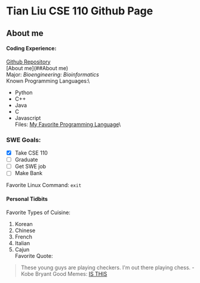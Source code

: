 # Tian Liu CSE 110 Github Page
## About me
#### Coding Experience:
[Github Repository](https://github.com/ttl074)\
[About me](##About me)\
Major: *Bioengineering: Bioinformatics*\
Known Programming Languages:\
- Python
- C++
- Java
- C
- Javascript<br />
Files:
[My Favorite Programming Language](README.md)\
### SWE Goals:
- [x] Take CSE 110
- [ ] Graduate
- [ ] Get SWE job
- [ ] Make Bank

Favorite Linux Command: `exit`
#### Personal Tidbits
Favorite Types of Cuisine:
1. Korean
2. Chinese
3. French
4. Italian
5. Cajun<br />
Favorite Quote: 
> These young guys are playing checkers. I'm out there playing chess. - Kobe Bryant
Good Memes:
[IS THIS](https://cdn.vox-cdn.com/thumbor/ka3Ms2H5-IqCxnzTYS9SJKFqXgw=/0x0:500x375/1920x0/filters:focal(0x0:500x375):format(webp):no_upscale()/cdn.vox-cdn.com/uploads/chorus_asset/file/10835833/n4scgse21iuz.jpg)
